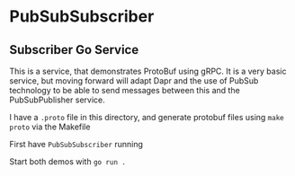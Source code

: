 # PubSubSubscriber

## Subscriber Go Service

This is a service, that demonstrates ProtoBuf using gRPC. 
It is a very basic service, but moving forward will adapt Dapr and the use of PubSub technology to be able to
send messages between this and the PubSubPublisher service.

I have a `.proto` file in this directory, and generate protobuf files using `make proto` via the Makefile

First have `PubSubSubscriber` running

Start both demos with `go run .`
